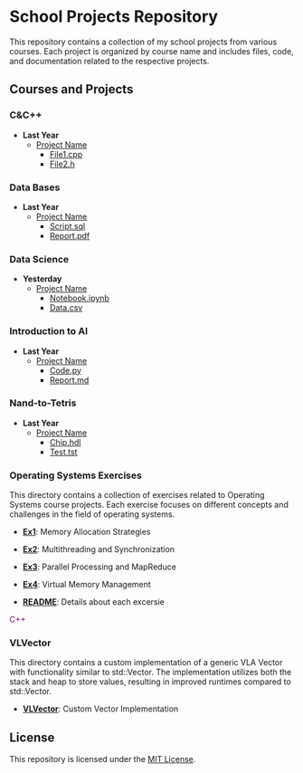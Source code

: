# School Projects Repository

This repository contains a collection of my school projects from various courses. Each project is organized by course name and includes files, code, and documentation related to the respective projects.

## Courses and Projects

### C&C++

- **Last Year**
  - [Project Name](C%26C%2B%2B/Last%20Year/Project%20Name)
    - [File1.cpp](C%26C%2B%2B/Last%20Year/Project%20Name/File1.cpp)
    - [File2.h](C%26C%2B%2B/Last%20Year/Project%20Name/File2.h)

### Data Bases

- **Last Year**
  - [Project Name](Data%20Bases/Last%20Year/Project%20Name)
    - [Script.sql](Data%20Bases/Last%20Year/Project%20Name/Script.sql)
    - [Report.pdf](Data%20Bases/Last%20Year/Project%20Name/Report.pdf)

### Data Science

- **Yesterday**
  - [Project Name](Data%20Science/Yesterday/Project%20Name)
    - [Notebook.ipynb](Data%20Science/Yesterday/Project%20Name/Notebook.ipynb)
    - [Data.csv](Data%20Science/Yesterday/Project%20Name/Data.csv)

### Introduction to AI

- **Last Year**
  - [Project Name](Introduction%20to%20AI/Last%20Year/Project%20Name)
    - [Code.py](Introduction%20to%20AI/Last%20Year/Project%20Name/Code.py)
    - [Report.md](Introduction%20to%20AI/Last%20Year/Project%20Name/Report.md)

### Nand-to-Tetris

- **Last Year**
  - [Project Name](Nand-to-Tetris/Last%20Year/Project%20Name)
    - [Chip.hdl](Nand-to-Tetris/Last%20Year/Project%20Name/Chip.hdl)
    - [Test.tst](Nand-to-Tetris/Last%20Year/Project%20Name/Test.tst)
 
### Operating Systems Exercises

This directory contains a collection of exercises related to Operating Systems course projects. Each exercise focuses on different concepts and challenges in the field of operating systems.

- **[Ex1](Operating%20Systems/Ex1)**: Memory Allocation Strategies

- **[Ex2](Operating%20Systems/Ex2)**: Multithreading and Synchronization

- **[Ex3](Operating%20Systems/Ex3)**: Parallel Processing and MapReduce

- **[Ex4](Operating%20Systems/Ex4)**: Virtual Memory Management

- **[README](Operating%20Systems/README.md)**: Details about each excersie

<span style="color: purple">C++</span>

### VLVector

This directory contains a custom implementation of a generic VLA Vector with functionality similar to std::Vector. The implementation utilizes both the stack and heap to store values, resulting in improved runtimes compared to std::Vector.

- **[VLVector](VLVector)**: Custom Vector Implementation

## License

This repository is licensed under the [MIT License](LICENSE).
